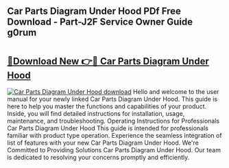 ## Car Parts Diagram Under Hood PDf Free Download - Part-J2F Service Owner Guide g0rum

# <h2><a href="http://dfilgxl.blite.top/?on=Car+Parts+Diagram+Under+Hood">🔗Download New 👉🔴 Car Parts Diagram Under Hood</a></h2>

[![Car Parts Diagram Under Hood download](https://i.imgur.com/lujVjoI.png)](http://dfilgxl.blite.top/?on=Car+Parts+Diagram+Under+Hood)
Hello and welcome to the user manual for your newly linked Car Parts Diagram Under Hood. This guide is here to help you master the functions and capabilities of your product. Inside, you will find detailed instructions for installation, usage, maintenance, and troubleshooting. Operating Instructions for Professionals Car Parts Diagram Under Hood This guide is intended for professionals familiar with product type operation. Experience the seamless integration of list of features with your new Car Parts Diagram Under Hood. We're Committed to Providing Solutions Car Parts Diagram Under Hood. Our team is dedicated to resolving your concerns promptly and efficiently.
